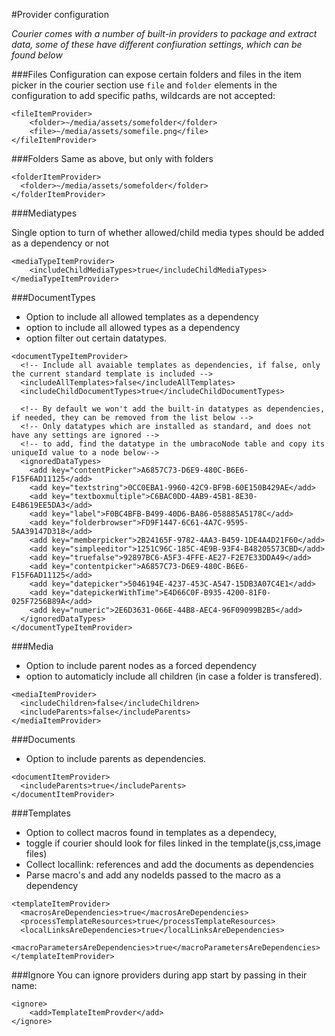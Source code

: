 #Provider configuration

_Courier comes with a number of built-in providers to package and extract data, some of these have different confiuration settings, which can be found below_


###Files
Configuration can expose certain folders and files in the item picker in the courier section use `file` and `folder` elements
in the configuration to add specific paths, wildcards are not accepted:

    <fileItemProvider>
        <folder>~/media/assets/somefolder</folder>
        <file>~/media/assets/somefile.png</file>
    </fileItemProvider>

###Folders
Same as above, but only with folders

    <folderItemProvider>
      <folder>~/media/assets/somefolder</folder>
    </folderItemProvider>

###Mediatypes

Single option to turn of whether allowed/child media types should be added as a dependency or not

    <mediaTypeItemProvider>
        <includeChildMediaTypes>true</includeChildMediaTypes>
    </mediaTypeItemProvider>
  
###DocumentTypes

- Option to include all allowed templates as a dependency
- option to include all allowed types as a dependency 
- option filter out certain datatypes.

<!-- -->


    <documentTypeItemProvider>
      <!-- Include all avaiable templates as dependencies, if false, only the current standard template is included -->
      <includeAllTemplates>false</includeAllTemplates>
      <includeChildDocumentTypes>true</includeChildDocumentTypes>
      
      <!-- By default we won't add the built-in datatypes as dependencies, if needed, they can be removed from the list below -->
      <!-- Only datatypes which are installed as standard, and does not have any settings are ignored -->
      <!-- to add, find the datatype in the umbracoNode table and copy its uniqueId value to a node below-->
      <ignoredDataTypes>
        <add key="contentPicker">A6857C73-D6E9-480C-B6E6-F15F6AD11125</add>
        <add key="textstring">0CC0EBA1-9960-42C9-BF9B-60E150B429AE</add>
        <add key="textboxmultiple">C6BAC0DD-4AB9-45B1-8E30-E4B619EE5DA3</add>
        <add key="label">F0BC4BFB-B499-40D6-BA86-058885A5178C</add>
        <add key="folderbrowser">FD9F1447-6C61-4A7C-9595-5AA39147D318</add>
        <add key="memberpicker">2B24165F-9782-4AA3-B459-1DE4A4D21F60</add>
        <add key="simpleeditor">1251C96C-185C-4E9B-93F4-B48205573CBD</add>
        <add key="truefalse">92897BC6-A5F3-4FFE-AE27-F2E7E33DDA49</add>
        <add key="contentpicker">A6857C73-D6E9-480C-B6E6-F15F6AD11125</add>
        <add key="datepicker">5046194E-4237-453C-A547-15DB3A07C4E1</add>
        <add key="datepickerWithTime">E4D66C0F-B935-4200-81F0-025F7256B89A</add>
        <add key="numeric">2E6D3631-066E-44B8-AEC4-96F09099B2B5</add>
      </ignoredDataTypes>
    </documentTypeItemProvider>
    
    
###Media

- Option to include parent nodes as a forced dependency 
- option to automaticly include all children (in case a folder is transfered).

<!-- -->

    <mediaItemProvider>
      <includeChildren>false</includeChildren>
      <includeParents>false</includeParents>
    </mediaItemProvider>

###Documents

- Option to include parents as dependencies.

<!-- -->

    <documentItemProvider>
      <includeParents>true</includeParents>
    </documentItemProvider>
    
###Templates

- Option to collect macros found in templates as a dependecy, 
- toggle if courier should look for files linked in the template(js,css,image files)
- Collect locallink: references and add the documents as dependencies
- Parse macro's and add any nodeIds passed to the macro as a dependency

<!-- -->

    <templateItemProvider>
      <macrosAreDependencies>true</macrosAreDependencies>
      <processTemplateResources>true</processTemplateResources>
      <localLinksAreDependencies>true</localLinksAreDependencies>
      <macroParametersAreDependencies>true</macroParametersAreDependencies>
    </templateItemProvider>

###Ignore
You can ignore providers during app start by passing in their name:
<!-- -->

    <ignore>
        <add>TemplateItemProvder</add>
    </ignore>
